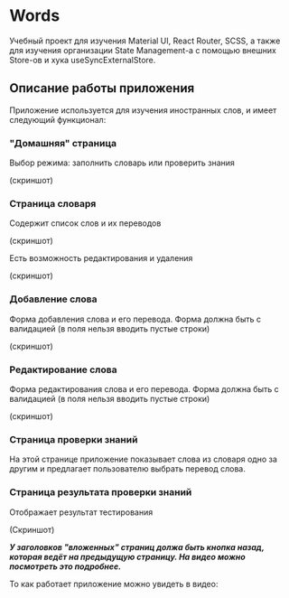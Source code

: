 # Words

Учебный проект для изучения Material UI, React Router, SCSS, а также для изучения организации State Management-а с помощью внешних Store-ов и хука useSyncExternalStore.

## Описание работы приложения

Приложение используется для изучения иностранных слов, и имеет следующий функционал:

### "Домашняя" страница

Выбор режима: заполнить словарь или проверить знания

(скриншот)

### Страница словаря

Содержит список слов и их переводов

(скриншот)

Есть возможность редактирования и удаления

(скриншот)

### Добавление слова

Форма добавления слова и его перевода. Форма должна быть с валидацией (в поля нельзя вводить пустые строки)

(скриншот)

### Редактирование слова

Форма редактирования слова и его перевода. Форма должна быть с валидацией (в поля нельзя вводить пустые строки)

(скриншот)

### Страница проверки знаний

На этой странице приложение показывает слова из словаря одно за другим и предлагает пользователю выбрать перевод слова.

### Страница результата проверки знаний

Отображает результат тестирования

(Скриншот)

***У заголовков "вложенных" страниц должа быть кнопка назад, которая ведёт на предыдущую страницу. На видео можно посмотреть это подробнее.***

То как работает приложение можно увидеть в видео:

